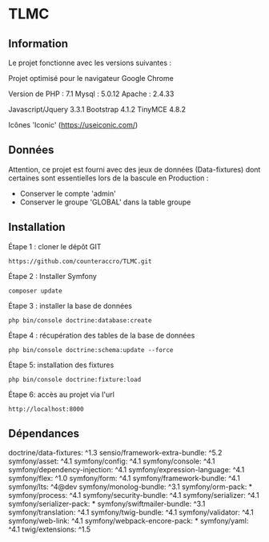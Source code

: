 # TLMC

Information  
------------

Le projet fonctionne avec les versions suivantes :

Projet optimisé pour le navigateur Google Chrome

Version de PHP : 7.1 
Mysql : 5.0.12
Apache : 2.4.33

Javascript/Jquery 3.3.1
Bootstrap 4.1.2
TinyMCE 4.8.2

Icônes 'Iconic' 
(https://useiconic.com/)


Données
------------

Attention, ce projet est fourni avec des jeux de données (Data-fixtures) dont certaines sont essentielles lors de la bascule en Production :
- Conserver le compte 'admin'
- Conserver le groupe 'GLOBAL' dans la table groupe 


Installation
------------

Étape 1 : cloner le dépôt GIT

`https://github.com/counteraccro/TLMC.git`

Étape 2 : Installer Symfony

`composer update`

Étape 3 : installer la base de données

`php bin/console doctrine:database:create`

Étape 4 : récupération des tables de la base de données

`php bin/console doctrine:schema:update --force`

Étape 5: installation des fixtures

`php bin/console doctrine:fixture:load`

Étape 6: accès au projet via l'url

`http://localhost:8000`


Dépendances
------------

doctrine/data-fixtures: ^1.3
sensio/framework-extra-bundle: ^5.2
symfony/asset: ^4.1
symfony/config: ^4.1
symfony/console: ^4.1
symfony/dependency-injection: ^4.1
symfony/expression-language: ^4.1
symfony/flex: ^1.0
symfony/form: ^4.1
symfony/framework-bundle: ^4.1
symfony/lts: ^4@dev
symfony/monolog-bundle: ^3.1
symfony/orm-pack: *
symfony/process: ^4.1
symfony/security-bundle: ^4.1
symfony/serializer: ^4.1
symfony/serializer-pack: *
symfony/swiftmailer-bundle: ^3.1
symfony/translation: ^4.1
symfony/twig-bundle: ^4.1
symfony/validator: ^4.1
symfony/web-link: ^4.1
symfony/webpack-encore-pack: *
symfony/yaml: ^4.1
twig/extensions: ^1.5